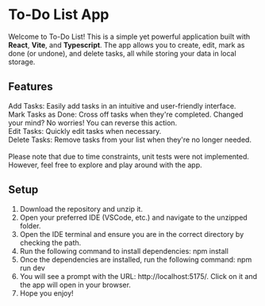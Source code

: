 # To-Do List App

Welcome to To-Do List!
This is a simple yet powerful application built with **React**, **Vite**, and **Typescript**. The app allows you to create, edit, mark as done (or undone), and delete tasks, all while storing your data in local storage.

## Features

Add Tasks: Easily add tasks in an intuitive and user-friendly interface.<br/>
Mark Tasks as Done: Cross off tasks when they're completed. Changed your mind? No worries! You can reverse this action.<br/>
Edit Tasks: Quickly edit tasks when necessary.<br/>
Delete Tasks: Remove tasks from your list when they're no longer needed.<br/>
<br/>
Please note that due to time constraints, unit tests were not implemented. However, feel free to explore and play around with the app.

## Setup

1. Download the repository and unzip it.
2. Open your preferred IDE (VSCode, etc.) and navigate to the unzipped folder.
3. Open the IDE terminal and ensure you are in the correct directory by checking the path.
4. Run the following command to install dependencies: npm install
5. Once the dependencies are installed, run the following command: npm run dev
6. You will see a prompt with the URL: http://localhost:5175/. Click on it and the app will open in your browser.
7. Hope you enjoy!


